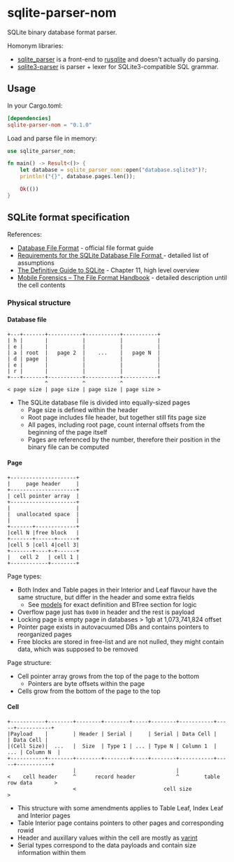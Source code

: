 # sqlite-parser-nom

SQLite binary database format parser.

Homonym libraries:

- [sqlite_parser](https://crates.io/crates/sqlite_parser) is a front-end
  to [rusqlite](https://crates.io/crates/rusqlite) and doesn't actually do parsing.
- [sqlite3-parser](https://crates.io/crates/sqlite3-parser) is parser + lexer for SQLite3-compatible SQL grammar.

## Usage

In your Cargo.toml:

```toml
[dependencies]
sqlite-parser-nom = "0.1.0"
```

Load and parse file in memory:

```rust
use sqlite_parser_nom;

fn main() -> Result<()> {
    let database = sqlite_parser_nom::open("database.sqlite3")?;
    println!("{}", database.pages.len());

    Ok(())
}
```

## SQLite format specification

References:

- [Database File Format](https://www.sqlite.org/fileformat.html) - official file format guide
- [Requirements for the SQLite Database File Format
  ](http://www.sqlite.org/draft/hlr30000.html) - detailed list of assumptions
- [The Definitive Guide to SQLite](https://link.springer.com/book/10.1007/978-1-4302-3226-1) - Chapter 11,
  high level overview
- [Mobile Forensics – The File Format Handbook](https://link.springer.com/book/10.1007/978-3-030-98467-0) - detailed
  description until the cell contents

### Physical structure

#### Database file

```
+---+-------+-----------+-----------+-----------+
| h |       |           |           |           |
| e |       |           |           |           |
| a | root  |   page 2  |    ...    |   page N  |
| d | page  |           |           |           |
| e |       |           |           |           |
| r |       |           |           |           |
+---+-------+-----------+-----------+-----------+
            ^           ^           ^
< page size | page size | page size | page size >
```

- The SQLite database file is divided into equally-sized pages
    - Page size is defined within the header
    - Root page includes file header, but together still fits page size
    - All pages, including root page, count internal offsets from the beginning of the page itself
    - Pages are referenced by the number, therefore their position in the binary file can be computed

#### Page

```
+---------------------+
|     page header     |
+---------------------+
| cell pointer array  |
+---------------------+
|                     |
|  unallocated space  |
|                     |
+-------+-------------+
|cell N |free block   |
+-------+------+------+
|cell 5 |cell 4|cell 3|
+-------+----+-+------+
|   cell 2   | cell 1 |
+------------+--------+
```

Page types:

- Both Index and Table pages in their Interior and Leaf flavour have the same structure, but differ in the header and
  some extra fields
    - See [models](./src/model.rs) for exact definition and BTree section for logic
- Overflow page just has `0x00` in header and the rest is payload
- Locking page is empty page in databases > 1gb at 1,073,741,824 offset
- Pointer page exists in autovacuumed DBs and contains pointers to reorganized pages
- Free blocks are stored in free-list and are not nulled, they might contain data, which was supposed to be removed

Page structure:
- Cell pointer array grows from the top of the page to the bottom
  - Pointers are byte offsets within the page
- Cells grow from the bottom of the page to the top

#### Cell

```
+-----------+--------+--------+--------+-----+--------+-----------+-----+-----------+
|Payload    |        | Header | Serial |     | Serial | Data Cell |     | Data Cell |
|(Cell Size)|  ...   |  Size  | Type 1 | ... | Type N | Column 1  | ... | Column N  |
+-----------+--------+--------+--------+-----+--------+-----------+-----+-----------+
                     |                                |
<    cell header     ^      record header             ^        table row data       >
                     <                            cell size                         >
```

- This structure with some amendments applies to Table Leaf, Index Leaf and Interior pages
- Table Interior page contains pointers to other pages and corresponding rowid
- Header and auxillary values within the cell are mostly as [varint](https://sqlite.org/src4/doc/trunk/www/varint.wiki)
- Serial types correspond to the data payloads and contain size information within them
